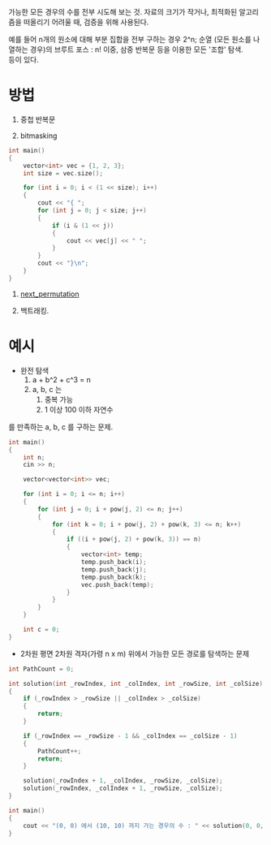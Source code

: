 가능한 모든 경우의 수를 전부 시도해 보는 것.
자료의 크기가 작거나, 최적화된 알고리즘을 떠올리기 어려울 때, 검증을 위해 사용된다.

예를 들어 n개의 원소에 대해
	부분 집합을 전부 구하는 경우 2^n;
	순열 (모든 원소를 나열하는 경우)의 브루트 포스 : n!
	이중, 삼중 반복문 등을 이용한 모든 '조합' 탐색.\
등이 있다.

# 방법

1. 중첩 반복문

2. bitmasking

```c++
int main()
{
	vector<int> vec = {1, 2, 3};
	int size = vec.size();

	for (int i = 0; i < (1 << size); i++)
	{
		cout << "{ ";
		for (int j = 0; j < size; j++)
		{
			if (i & (1 << j))
			{
				cout << vec[j] << " ";
			}
		}
		cout << "}\n";
	}
}
```

1. [next_permutation](/c++/STL/Algorithm.md#next_permutation)

2. 백트래킹.


# 예시

- 완전 탐색
	1. a + b^2 + c^3 = n
	2. a, b, c 는
		1. 중복 가능
		2. 1 이상 100 이하 자연수

를 만족하는 a, b, c 를 구하는 문제.

```c++
int main()
{
	int n;
	cin >> n;

	vector<vector<int>> vec;

	for (int i = 0; i <= n; i++)
	{
		for (int j = 0; i + pow(j, 2) <= n; j++)
		{
			for (int k = 0; i + pow(j, 2) + pow(k, 3) <= n; k++)
			{
				if ((i + pow(j, 2) + pow(k, 3)) == n)
				{
					vector<int> temp;
					temp.push_back(i);
					temp.push_back(j);
					temp.push_back(k);
					vec.push_back(temp);
				}
			}
		}
	}

	int c = 0;
}
```

- 2차원 평면
2차원 격자(가령 n x m) 위에서 가능한 모든 경로를 탐색하는 문제

```c++
int PathCount = 0;

int solution(int _rowIndex, int _colIndex, int _rowSize, int _colSize)
{
	if (_rowIndex > _rowSize || _colIndex > _colSize)
	{
		return;
	}

	if (_rowIndex == _rowSize - 1 && _colIndex == _colSize - 1)
	{
		PathCount++;
		return;
	}

	solution(_rowIndex + 1, _colIndex, _rowSize, _colSize);
	solution(_rowIndex, _colIndex + 1, _rowSize, _colSize);
}

int main()
{
	cout << "(0, 0) 에서 (10, 10) 까지 가는 경우의 수 : " << solution(0, 0, 10, 10);
}
```